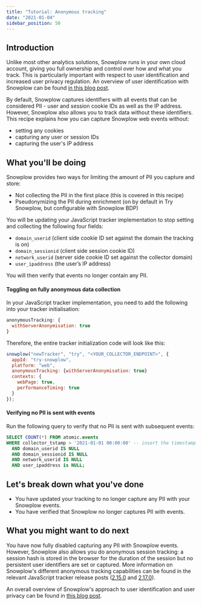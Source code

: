 ```yaml
---
title: "Tutorial: Anonymous tracking"
date: "2021-01-04"
sidebar_position: 50
---
```


## Introduction

Unlike most other analytics solutions, Snowplow runs in your own cloud account, giving you full ownership and control over how and what you track. This is particularly important with respect to user identification and increased user privacy regulation. An overview of user identification with Snowplow can be found [in this blog post](https://snowplowanalytics.com/blog/2020/06/11/single-customer-view/).

By default, Snowplow captures identifiers with all events that can be considered PII - user and session cookie IDs as well as the IP address. However, Snowplow also allows you to track data without these identifiers. This recipe explains how you can capture Snowplow web events without:

- setting any cookies
- capturing any user or session IDs
- capturing the user's IP address

## What you'll be doing

Snowplow provides two ways for limiting the amount of PII you capture and store:

- Not collecting the PII in the first place (this is covered in this recipe)
- Pseudonymizing the PII during enrichment (on by default in Try Snowplow, but configurable with Snowplow BDP)

You will be updating your JavaScript tracker implementation to stop setting and collecting the following four fields:

- `domain_userid` (client side cookie ID set against the domain the tracking is on)
- `domain_sessionid` (client side session cookie ID)
- `network_userid` (server side cookie ID set against the collector domain)
- `user_ipaddress` (the user’s IP address)

You will then verify that events no longer contain any PII.

#### Toggling on fully anonymous data collection

In your JavaScript tracker implementation, you need to add the following into your tracker initialisation:

```javascript
anonymousTracking: {
  withServerAnonymisation: true
}
```

Therefore, the entire tracker initialization code will look like this:

```javascript
snowplow("newTracker", "try", "<YOUR_COLLECTOR_ENDPOINT>", {
  appId: "try-snowplow",
  platform: "web",
  anonymousTracking: {withServerAnonymisation: true}
  contexts: {
    webPage: true,
    performanceTiming: true
  }
});
```

#### Verifying no PII is sent with events

Run the following query to verify that no PII is sent with subsequent events:

```sql
SELECT COUNT(*) FROM atomic.events
WHERE collector_tstamp > '2021-01-01 00:00:00' -- insert the timestamp from when you toggled anonymous tracking on
  AND domain_userid IS NULL
  AND domain_sessionid IS NULL
  AND network_userid IS NULL
  AND user_ipaddress is NULL;
```

## Let's break down what you've done

- You have updated your tracking to no longer capture any PII with your Snowplow events.
- You have verified that Snowplow no longer captures PII with events.

## What you might want to do next

You have now fully disabled capturing any PII with Snowplow events. However, Snowplow also allows you do anonymous session tracking: a session hash is stored in the browser for the duration of the session but no persistent user identifiers are set or captured. More information on Snowplow's different anonymous tracking capabilities can be found in the relevant JavaScript tracker release posts ([2.15.0](https://snowplowanalytics.com/blog/2020/08/20/snowplow-javascript-tracker-2-15-0-released/) and [2.17.0](https://snowplowanalytics.com/blog/2020/12/15/snowplow-javascript-tracker-2-17-0-released/)).

An overall overview of Snowplow's approach to user identification and user privacy can be found in [this blog post](https://snowplowanalytics.com/blog/2020/09/06/user-identification-and-privacy/).
